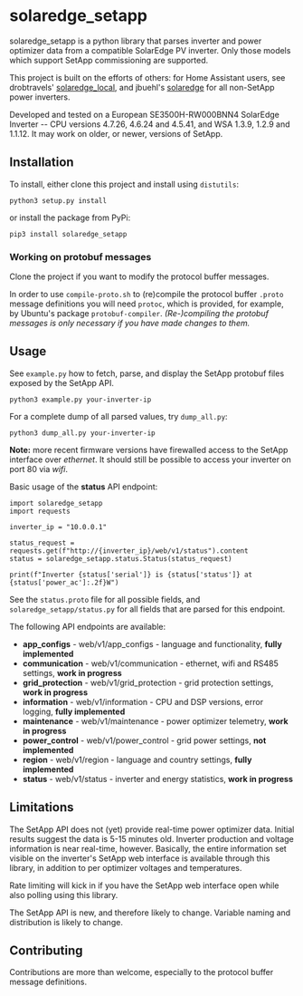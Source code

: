 # solaredge_setapp

solaredge_setapp is a python library that parses inverter and power optimizer data from a compatible SolarEdge PV inverter. Only those models which support SetApp commissioning are supported.

This project is built on the efforts of others: for Home Assistant users, see drobtravels' <a href="https://github.com/drobtravels/solaredge-local">solaredge_local</a>, and jbuehl's <a href="https://github.com/jbuehl/solaredge">solaredge</a> for all non-SetApp power inverters.

Developed and tested on a European SE3500H-RW000BNN4 SolarEdge Inverter -- CPU versions 4.7.26, 4.6.24 and 4.5.41, and WSA 1.3.9, 1.2.9 and 1.1.12. It may work on older, or newer, versions of SetApp.

## Installation

To install, either clone this project and install using `distutils`:

```python3 setup.py install```

or install the package from PyPi:

```pip3 install solaredge_setapp```

### Working on protobuf messages

Clone the project if you want to modify the protocol buffer messages.

In order to use `compile-proto.sh` to (re)compile the protocol buffer `.proto` message definitions you will need `protoc`, which is provided, for example, by Ubuntu's package `protobuf-compiler`. *(Re-)compiling the protobuf messages is only necessary if you have made changes to them.*

## Usage

See `example.py` how to fetch, parse, and display the SetApp protobuf files exposed by the SetApp API.

```python3 example.py your-inverter-ip```

For a complete dump of all parsed values, try `dump_all.py`:

```python3 dump_all.py your-inverter-ip```

**Note:** more recent firmware versions have firewalled access to the SetApp interface over *ethernet*. It should still be possible to access your inverter on port 80 via *wifi*.

Basic usage of the **status** API endpoint:

```
import solaredge_setapp
import requests

inverter_ip = "10.0.0.1"

status_request = requests.get(f"http://{inverter_ip}/web/v1/status").content
status = solaredge_setapp.status.Status(status_request)

print(f"Inverter {status['serial']} is {status['status']} at {status['power_ac']:.2f}W")
```

See the `status.proto` file for all possible fields, and `solaredge_setapp/status.py`  for all fields that are parsed for this endpoint.

The following API endpoints are available:

* **app_configs** - web/v1/app_configs - language and functionality, **fully implemented**
* **communication** - web/v1/communication - ethernet, wifi and RS485 settings, **work in progress**
* **grid_protection** - web/v1/grid_protection - grid protection settings, **work in progress**
* **information** - web/v1/information - CPU and DSP versions, error logging, **fully implemented**
* **maintenance** - web/v1/maintenance - power optimizer telemetry, **work in progress**
* **power_control** - web/v1/power_control - grid power settings, **not implemented**
* **region** - web/v1/region - language and country settings, **fully implemented**
* **status** - web/v1/status - inverter and energy statistics, **work in progress**

## Limitations

The SetApp API does not (yet) provide real-time power optimizer data. Initial results suggest the data is 5-15 minutes old. Inverter production and voltage information is near real-time, however. Basically, the entire information set visible on the inverter's SetApp web interface is available through this library, in addition to per optimizer voltages and temperatures.

Rate limiting will kick in if you have the SetApp web interface open while also polling using this library.

The SetApp API is new, and therefore likely to change. Variable naming and distribution is likely to change.

## Contributing

Contributions are more than welcome, especially to the protocol buffer message definitions.
